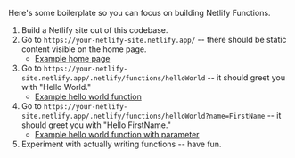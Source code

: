 Here's some boilerplate so you can focus on building Netlify Functions.

1. Build a Netlify site out of this codebase.
2. Go to `https://your-netlify-site.netlify.app/` -- there should be static content visible on the home page.
	* [Example home page](https://11ty-netlify-function-hello.netlify.app/)
3. Go to `https://your-netlify-site.netlify.app/.netlify/functions/helloWorld` -- it should greet you with "Hello World."
	* [Example hello world function](https://11ty-netlify-function-hello.netlify.app/.netlify/functions/helloWorld)
4. Go to `https://your-netlify-site.netlify.app/.netlify/functions/helloWorld?name=FirstName` -- it should greet you with "Hello FirstName."
	* [Example hello world function with parameter](https://11ty-netlify-function-hello.netlify.app/.netlify/functions/helloWorld?name=Katie)
5. Experiment with actually writing functions -- have fun.